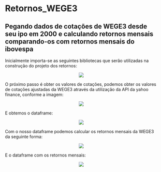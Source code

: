 # Retornos_WEGE3
Pegando dados de cotações de WEGE3 desde seu ipo em 2000 e calculando retornos mensais comparando-os com retornos mensais do ibovespa
------
Inicialmente importa-se as seguintes bibliotecas que serão utilizadas na construção do projeto dos retornos:
<p align="center">
  <img src="https://user-images.githubusercontent.com/82683162/215821521-18f62639-08af-4b50-b036-167c4b128a4e.png" />
</p>
O próximo passo é obter os valores de cotações, podemos obter os valores de cotações ajustadas da WEGE3 através da utilização da API da yahoo finance, conforme a imagem:
<p align="center">
  <img src="https://user-images.githubusercontent.com/82683162/215821702-0d527583-21db-4e0d-a1f0-2e4262533832.png" />
</p>
E obtemos o dataframe: 
<p align="center">
  <img src="https://user-images.githubusercontent.com/82683162/215883138-c1043717-3af3-4091-8fee-0c719e01636f.png" />
</p>
Com o nosso dataframe podemos calcular os retornos mensais da WEGE3 da seguinte forma:
<p align="center">
  <img src="https://user-images.githubusercontent.com/82683162/215832146-24e5933c-8b84-46b5-87ef-3b2e0b0fdb4b.png" />
</p>
E o dataframe com os retornos mensais:
<p align="center">
  <img src="https://user-images.githubusercontent.com/82683162/215883570-45847a91-b734-4ced-8077-e00555599ed8.png" />
</p>

